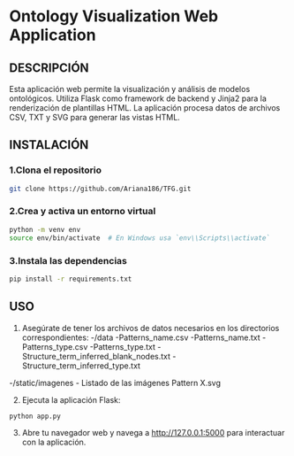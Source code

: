 # Ontology Visualization Web Application

## DESCRIPCIÓN

Esta aplicación web permite la visualización y análisis de modelos ontológicos. Utiliza Flask como framework de backend y Jinja2 para la renderización de plantillas HTML. La aplicación procesa datos de archivos CSV, TXT y SVG para generar las vistas HTML.

## INSTALACIÓN

### 1.Clona el repositorio

```bash
git clone https://github.com/Ariana186/TFG.git
```

### 2.Crea y activa un entorno virtual

```bash
python -m venv env
source env/bin/activate  # En Windows usa `env\\Scripts\\activate`
```

### 3.Instala las dependencias

```bash
pip install -r requirements.txt
```

## USO

1. Asegúrate de tener los archivos de datos necesarios en los directorios correspondientes:
   -/data
   -Patterns_name.csv
   -Patterns_name.txt
   -Patterns_type.csv
   -Patterns_type.txt
   -Structure_term_inferred_blank_nodes.txt
   -Structure_term_inferred_type.txt

-/static/imagenes - Listado de las imágenes Pattern X.svg

2. Ejecuta la aplicación Flask:

```bash
python app.py
```

3. Abre tu navegador web y navega a http://127.0.0.1:5000 para interactuar con la aplicación.
